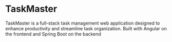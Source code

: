 # TaskMaster
 TaskMaster is a full-stack task management web application designed to enhance productivity and streamline task organization. Built with Angular on the frontend and Spring Boot on the backend
